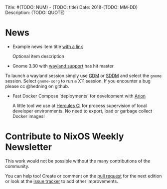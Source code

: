 Title: #(TODO: NUM) - (TODO: title)
Date: 2018-(TODO: MM-DD)
Description: (TODO: QUOTE)

# News

- Example news item title [with a link](http://example.com)

  Optional item description

- Gnome 3.30 with [wayland support](https://github.com/NixOS/nixpkgs/pull/44497) has hit master

To launch a wayland session simply use [GDM](https://nixos.org/nixos/options.html#gdm) or [SDDM](https://nixos.org/nixos/options.html#sddm) and select the `gnome` session.  Select `gnome-xorg` to run a X11 session. If you encounter a bug please cc @hedning on github.

- Fast Docker Compose 'deployments' for development with [Arion](https://github.com/hercules-ci/arion#readme)

  A little tool we use at [Hercules CI](https://www.hercules-ci.com) for process supervision of local developer environments. No need to export, load or garbage collect Docker images!




# Contribute to NixOS Weekly Newsletter

This work would not be possible without the many contributions of the community.

You can help too! Create or comment on the [pull request](https://github.com/NixOS/nixos-weekly/pulls)
for the next edition or look at the
[issue tracker](https://github.com/NixOS/nixos-weekly/issues) to add other improvements.
